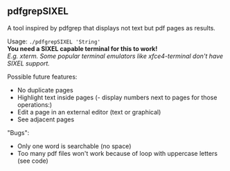 pdfgrepSIXEL
------------

A tool inspired by pdfgrep that displays not text but pdf pages as results.

Usage: `./pdfgrepSIXEL 'String'`  
**You need a SIXEL capable terminal for this to work!**   
*E.g. xterm. Some popular terminal emulators like xfce4-terminal don't have SIXEL support.*    


Possible future features:
- No duplicate pages
- Highlight text inside pages
(- display numbers next to pages for those operations:)
- Edit a page in an external editor (text or graphical)
- See adjacent pages

"Bugs":
- Only one word is searchable (no space)
- Too many pdf files won't work because of loop with uppercase letters (see code)
